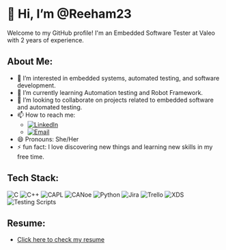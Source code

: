 # 👋 Hi, I’m @Reeham23

Welcome to my GitHub profile! I'm an Embedded Software Tester at Valeo with 2 years of experience.

## About Me:
- 👀 I’m interested in embedded systems, automated testing, and software development.
- 🌱 I’m currently learning Automation testing and Robot Framework.
- 💞️ I’m looking to collaborate on projects related to embedded software and automated testing.
- 📫 How to reach me: 
  - [![LinkedIn](https://img.shields.io/badge/LinkedIn-0077B5?style=for-the-badge&logo=linkedin&logoColor=white)](https://www.linkedin.com/in/riham-e-a2aa382b0)
  - [![Email](https://img.shields.io/badge/Email-D14836?style=for-the-badge&logo=gmail&logoColor=white)](mailto:reehameid2@gmail.com)
- 😄 Pronouns: She/Her
- ⚡ fun fact: I love discovering new things and learning new skills in my free time.

## Tech Stack:
![C](https://img.shields.io/badge/C-00599C?style=for-the-badge&logo=c&logoColor=white)
![C++](https://img.shields.io/badge/C%2B%2B-00599C?style=for-the-badge&logo=c%2B%2B&logoColor=white)
![CAPL](https://img.shields.io/badge/CAPL-00599C?style=for-the-badge&logo=c&logoColor=white)
![CANoe](https://img.shields.io/badge/CANoe-00599C?style=for-the-badge&logo=c&logoColor=white)
![Python](https://img.shields.io/badge/Python-3776AB?style=for-the-badge&logo=python&logoColor=white)
![Jira](https://img.shields.io/badge/Jira-0052CC?style=for-the-badge&logo=jira&logoColor=white)
![Trello](https://img.shields.io/badge/Trello-0052CC?style=for-the-badge&logo=trello&logoColor=white)
![XDS](https://img.shields.io/badge/XDS-00599C?style=for-the-badge&logo=c&logoColor=white)
![Testing Scripts](https://img.shields.io/badge/Testing_Scripts-00599C?style=for-the-badge&logo=c&logoColor=white)

## Resume:
- [Click here to check my resume]([[https://drive.google.com/file/d/1gbWtZ7Duys4xtF8BlR_7m6nlFCIf_L27/view?usp=sharing](https://drive.google.com/file/d/1NYeJsyTxWEG9858aJKKd6nHoMCrrV58n/view?usp=sharing)])


